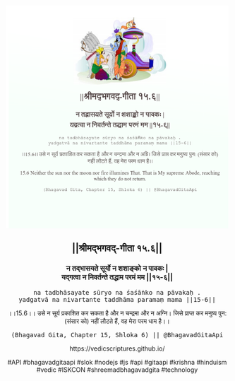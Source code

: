 <img src="../../asset/BG_15_6.png"/>
<center><h2>||श्रीमद्‍भगवद्‍-गीता १५.६||</h2>
<h3>न तद्भासयते सूर्यो न शशाङ्को न पावकः |<br/>यद्गत्वा न निवर्तन्ते तद्धाम परमं मम ||१५-६||</h3>
<pre>na tadbhāsayate sūryo na śaśāṅko na pāvakaḥ .<br/>yadgatvā na nivartante taddhāma paramaṃ mama ||15-6||</pre>
<p>।।15.6।। उसे न सूर्य प्रकाशित कर सकता है और न चन्द्रमा और न अग्नि। जिसे प्राप्त कर मनुष्य पुन: (संसार को) नहीं लौटते हैं, वह मेरा परम धाम है।।</p>
<pre>(Bhagavad Gita, Chapter 15, Shloka 6) || @BhagavadGitaApi</pre><p>https://vedicscriptures.github.io/</p><p>#API #bhagavadgitaapi #slok #nodejs #js #api #gitaapi #krishna #hinduism #vedic #ISKCON #shreemadbhagavadgita #technology</p></center>